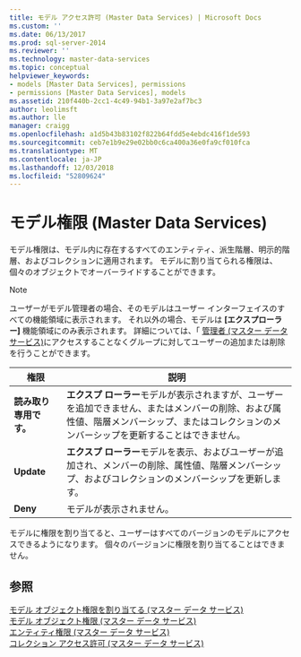```yaml
---
title: モデル アクセス許可 (Master Data Services) | Microsoft Docs
ms.custom: ''
ms.date: 06/13/2017
ms.prod: sql-server-2014
ms.reviewer: ''
ms.technology: master-data-services
ms.topic: conceptual
helpviewer_keywords:
- models [Master Data Services], permissions
- permissions [Master Data Services], models
ms.assetid: 210f440b-2cc1-4c49-94b1-3a97e2af7bc3
author: leolimsft
ms.author: lle
manager: craigg
ms.openlocfilehash: a1d5b43b83102f822b64fdd5e4ebdc416f1de593
ms.sourcegitcommit: ceb7e1b9e29e02bb0c6ca400a36e0fa9cf010fca
ms.translationtype: MT
ms.contentlocale: ja-JP
ms.lasthandoff: 12/03/2018
ms.locfileid: "52809624"
---
```

# <a name="model-permissions-master-data-services"></a>モデル権限 (Master Data Services)
  モデル権限は、モデル内に存在するすべてのエンティティ、派生階層、明示的階層、およびコレクションに適用されます。 モデルに割り当てられる権限は、個々のオブジェクトでオーバーライドすることができます。  
  
> [!NOTE]  
>  ユーザーがモデル管理者の場合、そのモデルはユーザー インターフェイスのすべての機能領域に表示されます。 それ以外の場合、モデルは **[エクスプローラー]** 機能領域にのみ表示されます。 詳細については、「 [管理者 &#40;マスター データ サービス&#41;](administrators-master-data-services.md)にアクセスすることなくグループに対してユーザーの追加または削除を行うことができます。  
  
|権限|説明|  
|----------------|-----------------|  
|**読み取り専用です。**|**エクスプ ローラー**モデルが表示されますが、ユーザーを追加できません、またはメンバーの削除、および属性値、階層メンバーシップ、またはコレクションのメンバーシップを更新することはできません。|  
|**Update**|**エクスプ ローラー**モデルを表示、およびユーザーが追加され、メンバーの削除、属性値、階層メンバーシップ、およびコレクションのメンバーシップを更新します。|  
|**Deny**|モデルが表示されません。|  
  
 モデルに権限を割り当てると、ユーザーはすべてのバージョンのモデルにアクセスできるようになります。 個々のバージョンに権限を割り当てることはできません。  
  
## <a name="see-also"></a>参照  
 [モデル オブジェクト権限を割り当てる (マスター データ サービス)](../../2014/master-data-services/assign-model-object-permissions-master-data-services.md)   
 [モデル オブジェクト権限 (マスター データ サービス)](../../2014/master-data-services/model-object-permissions-master-data-services.md)   
 [エンティティ権限 (マスター データ サービス)](../../2014/master-data-services/entity-permissions-master-data-services.md)   
 [コレクション アクセス許可 (マスター データ サービス)](../../2014/master-data-services/collection-permissions-master-data-services.md)  
  
  
